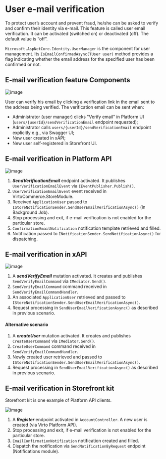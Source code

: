 # User e-mail verification

To protect user’s account and prevent fraud, he/she can be asked to verify and confirm their identity via e-mail. This feature is called user email verification. It can be activated (switched on) or deactivated (off). The default value is “off”.

`Microsoft.AspNetCore.Identity.UserManager` is the component for user management. Its `IsEmailConfirmedAsync(TUser user)` method provides a flag indicating whether the email address for the specified user has been confirmed or not.


## E-mail verification feature Components

![image](../media/emailVerification-components.png)

User can verify his email by clicking a verification link in the email sent to the address being verified. The verification email can be sent when:

* Administrator (user manager) clicks "Verify email" in Platform UI (`users/{userId}/sendVerificationEmail` endpoint requested);
* Administrator calls `users/{userId}/sendVerificationEmail` endpoint explicitly e.g., via Swagger UI;
* New user created in xAPI;
* New user self-registered in Storefront UI.


## E-mail verification in Platform API

![image](../media/emailVerification-Platform-API.png)

1. **_SendVerificationEmail_** endpoint activated. It publishes `UserVerificationEmailEvent` via `IEventPublisher.Publish()`.
2. `UserVerificationEmailEvent` event received in VirtoCommerce.StoreModule.
2. Received `ApplicationUser` passed to `IStoreNotificationSender.SendUserEmailVerificationAsync()` (in Background Job).
2. Stop processing and exit, if e-mail verification is not enabled for the particular store.
2. `ConfirmationEmailNotification` notification template retrieved and filled.
2. Notification passed to `INotificationSender.SendNotificationAsync()` for dispatching.


## E-mail verification in xAPI

![image](../media/emailVerification-xAPI.png)

1. A **_sendVerifyEmail_** mutation activated. It creates and publishes `SendVerifyEmailCommand` via `IMediator.Send()`.
2. `SendVerifyEmailCommand` command received in `SendVerifyEmailCommandHandler`.
2. An associated `ApplicationUser` retrieved and passed to `IStoreNotificationSender.SendUserEmailVerificationAsync()`.
2. Request processing in `SendUserEmailVerificationAsync()` as described in previous scenario.

#### Alternative scenario
1. A **_createUser_** mutation activated. It creates and publishes `CreateUserCommand` via `IMediator.Send()`.
2. `CreateUserCommand` command received in `SendVerifyEmailCommandHandler`.
2. Newly created user retrieved and passed to `IStoreNotificationSender.SendUserEmailVerificationAsync()`.
2. Request processing in `SendUserEmailVerificationAsync()` as described in previous scenario.


## E-mail verification in Storefront kit

Storefront kit is one example of Platform API clients.

![image](../media/emailVerification-Storefront.png)


1. A **_Register_** endpoint activated in `AccountController`. A new user is created (via Virto Platform API).
2. Stop processing and exit, if e-mail verification is not enabled for the particular store.
2. `EmailConfirmationNotification` notification created and filled.
2. Dispatch the notification via `SendNotificationByRequest` endpoint (Notifications module).

